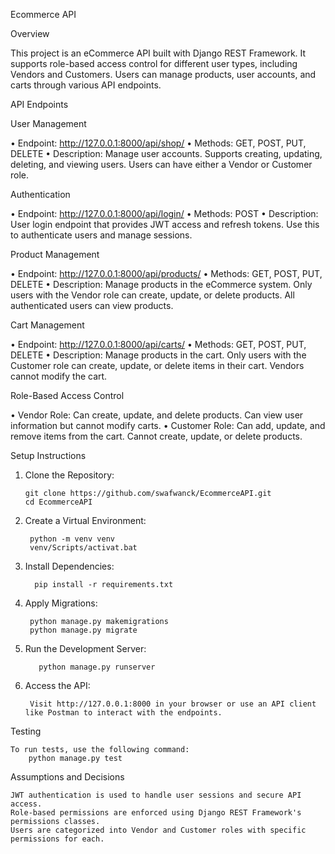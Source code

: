 Ecommerce API

Overview

This project is an eCommerce API built with Django REST Framework. It supports role-based access control for different user types, including Vendors and Customers. Users can manage products, user accounts, and carts through various API endpoints.

API Endpoints

User Management

•	Endpoint: http://127.0.0.1:8000/api/shop/
•	Methods: GET, POST, PUT, DELETE
•	Description: Manage user accounts. Supports creating, updating, deleting, and viewing users. Users can have either a Vendor or Customer role.

Authentication

•	Endpoint: http://127.0.0.1:8000/api/login/
•	Methods: POST
•	Description: User login endpoint that provides JWT access and refresh tokens. Use this to authenticate users and manage sessions.

Product Management

•	Endpoint: http://127.0.0.1:8000/api/products/
•	Methods: GET, POST, PUT, DELETE
•	Description: Manage products in the eCommerce system. Only users with the Vendor role can create, update, or delete products. All authenticated users can view products.

Cart Management

•	Endpoint: http://127.0.0.1:8000/api/carts/
•	Methods: GET, POST, PUT, DELETE
•	Description: Manage products in the cart. Only users with the Customer role can create, update, or delete items in their cart. Vendors cannot modify the cart.

Role-Based Access Control

•	Vendor Role: Can create, update, and delete products. Can view user information but cannot modify carts.
•	Customer Role: Can add, update, and remove items from the cart. Cannot create, update, or delete products.

Setup Instructions

1.	Clone the Repository:
   
        git clone https://github.com/swafwanck/EcommerceAPI.git
        cd EcommerceAPI
  	
2.	Create a Virtual Environment:
           
         python -m venv venv
         venv/Scripts/activat.bat

3.	Install Dependencies: 

          pip install -r requirements.txt

4.	Apply Migrations:
	
         python manage.py makemigrations
         python manage.py migrate
  	
5.	Run the Development Server:
           
           python manage.py runserver
	

6.	Access the API:
   
         Visit http://127.0.0.1:8000 in your browser or use an API client like Postman to interact with the endpoints.

Testing

    To run tests, use the following command:
        python manage.py test
        
Assumptions and Decisions

    JWT authentication is used to handle user sessions and secure API access.
    Role-based permissions are enforced using Django REST Framework's permissions classes.
    Users are categorized into Vendor and Customer roles with specific permissions for each.
